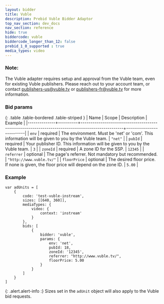 ```yaml
---
layout: bidder
title: Vuble
description: Prebid Vuble Bidder Adaptor
top_nav_section: dev_docs
nav_section: reference
hide: true
biddercode: vuble
biddercode_longer_than_12: false
prebid_1_0_supported : true
media_types: video
---
```


### Note:
The Vuble adapter requires setup and approval from the Vuble team, even for existing Vuble publishers. Please reach out to your account team, or contact publishers-us@vuble.tv or publishers-fr@vuble.tv for more information.

### Bid params

{: .table .table-bordered .table-striped }
| Name         | Scope    | Description                                                                                       | Example                  |
|--------------+----------+---------------------------------------------------------------------------------------------------+--------------------------|
| `env`        | required | The environment. Must be 'net' or 'com'. This information will be given to you by the Vuble team. | `"net"`                  |
| `pubId`      | required | Your publisher ID. This information will be given to you by the Vuble team.                       | `3`                      |
| `zoneId`     | required | A zone ID for the SSP.                                                                            | `12345`                  |
| `referrer`   | optional | The page's referrer. Not mandatory but recommended.                                               | `"http://www.vuble.tv/"` |
| `floorPrice` | optional | The desired floor price. If none is given, the floor price will depend on the zone ID.            | `5.00`                   |

### Example

```
var adUnits = [
    {
        code: 'test-vuble-instream',
        sizes: [[640, 360]],
        mediaTypes: {
            video: {
                context: 'instream'
            }
        },
        bids: [
            {
                bidder: 'vuble',
                params: {
                    env: 'net',
                    pubId: 18,
                    zoneId: '12345',
                    referrer: "http://www.vuble.tv/",
                    floorPrice: 5.00
                }
            }
        ]
    }
]
```

{: .alert.alert-info :}
Sizes set in the `adUnit` object will also apply to the Vuble bid requests.

